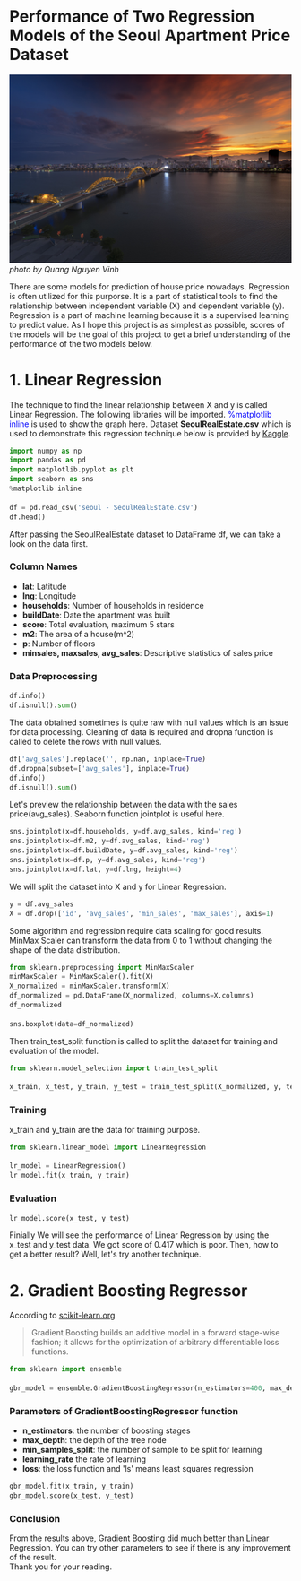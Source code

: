 # Performance of Two Regression Models of the Seoul Apartment Price Dataset

![photo by Quang Nguyen Vinh](https://github.com/ghhenrisar/Regression-Model-for-Seoul-Apartment-Price/raw/e56198bf6776f544d8398fa6c67feb872cc06ab7/images/pexels-photo-21624423.jpg)*photo by Quang Nguyen Vinh*

There are some models for prediction of house price nowadays. Regression is often utilized for this purporse. It is a part of statistical tools to find the relationship between independent variable (X) and dependent variable (y). Regression is a part of machine learning because it is a supervised learning to predict value.
As I hope this project is as simplest as possible, scores of the models will be the goal of this project to get a brief understanding of the performance of the two models below.

# 1. Linear Regression
The technique to find the linear relationship between X and y is called Linear Regression. The following libraries will be imported. <span style="color:blue">%matplotlib inline</span> is used to show the graph here. Dataset **SeoulRealEstate.csv** which is used to demonstrate this regression technique below is provided by [Kaggle](https://www.kaggle.com).

```python
import numpy as np
import pandas as pd
import matplotlib.pyplot as plt
import seaborn as sns
%matplotlib inline

df = pd.read_csv('seoul - SeoulRealEstate.csv')
df.head()
```

After passing the SeoulRealEstate dataset to DataFrame df, we can take a look on the data first.

### Column Names
- **lat**: Latitude  
- **lng**: Longitude  
- **households**: Number of households in residence  
- **buildDate**: Date the apartment was built  
- **score**: Total evaluation, maximum 5 stars  
- **m2**: The area of a house(m^2)  
- **p**: Number of floors  
- **minsales, maxsales, avg_sales**: Descriptive statistics of sales price

### Data Preprocessing

```python
df.info()
df.isnull().sum()
```

The data obtained sometimes is quite raw with null values which is an issue for data processing. Cleaning of data is required and dropna function is called to delete the rows with null values.

```python
df['avg_sales'].replace('', np.nan, inplace=True)
df.dropna(subset=['avg_sales'], inplace=True)
df.info()
df.isnull().sum()
```

Let's preview the relationship between the data with the sales price(avg_sales). Seaborn function jointplot is useful here.

```python
sns.jointplot(x=df.households, y=df.avg_sales, kind='reg')
sns.jointplot(x=df.m2, y=df.avg_sales, kind='reg')
sns.jointplot(x=df.buildDate, y=df.avg_sales, kind='reg')
sns.jointplot(x=df.p, y=df.avg_sales, kind='reg')
sns.jointplot(x=df.lat, y=df.lng, height=4)
```

We will split the dataset into X and y for Linear Regression.

```python
y = df.avg_sales
X = df.drop(['id', 'avg_sales', 'min_sales', 'max_sales'], axis=1)
```

Some algorithm and regression require data scaling for good results. MinMax Scaler can transform the data from 0 to 1 without changing the shape of the data distribution.

```python
from sklearn.preprocessing import MinMaxScaler
minMaxScaler = MinMaxScaler().fit(X)
X_normalized = minMaxScaler.transform(X)
df_normalized = pd.DataFrame(X_normalized, columns=X.columns)
df_normalized

sns.boxplot(data=df_normalized)
```

Then train_test_split function is called to split the dataset for training and evaluation of the model.

```python
from sklearn.model_selection import train_test_split

x_train, x_test, y_train, y_test = train_test_split(X_normalized, y, test_size=0.2, random_state=2)
```

### Training
x_train and y_train are the data for training purpose.

```python
from sklearn.linear_model import LinearRegression

lr_model = LinearRegression()
lr_model.fit(x_train, y_train)
```

### Evaluation

`lr_model.score(x_test, y_test)`

Finially We will see the performance of Linear Regression by using the x_test and y_test data. We got score of 0.417 which is poor. Then, how to get a better result? Well, let's try another technique.

# 2. Gradient Boosting Regressor

According to [scikit-learn.org](https://scikit-learn.org/stable/modules/generated/sklearn.ensemble.GradientBoostingRegressor.html)
> Gradient Boosting builds an additive model in a forward stage-wise fashion; it allows for the optimization of arbitrary differentiable loss functions.
 
```python
from sklearn import ensemble

gbr_model = ensemble.GradientBoostingRegressor(n_estimators=400, max_depth=5, min_samples_split=7, learning_rate=0.1, loss='ls')
```

### Parameters of GradientBoostingRegressor function
- **n_estimators**: the number of boosting stages
- **max_depth**: the depth of the tree node
- **min_samples_split**: the number of sample to be split for learning
- **learning_rate** the rate of learning
- **loss**: the loss function and 'ls' means least squares regression

```python
gbr_model.fit(x_train, y_train)
gbr_model.score(x_test, y_test)
```

### Conclusion
From the results above, Gradient Boosting did much better than Linear Regression. You can try other parameters to see if there is any improvement of the result.  
Thank you for your reading.

